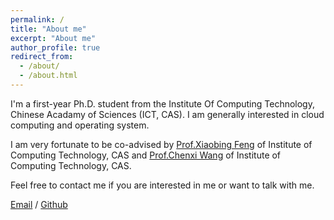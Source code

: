 ```yaml
---
permalink: /
title: "About me"
excerpt: "About me"
author_profile: true
redirect_from: 
  - /about/
  - /about.html
---
```


I'm a first-year Ph.D. student from the Institute Of Computing Technology, Chinese Acadamy of Sciences (ICT, CAS). I am generally interested in cloud computing and operating system.

I am very fortunate to be co-advised by [Prof.Xiaobing Feng](http://www.ict.cas.cn/sourcedb_2018_ict_cas/cn/jssrck/200909/t20090917_2496613.html) of Institute of Computing Technology, CAS and [Prof.Chenxi Wang](https://wangchenxi7.github.io/home/) of Institute of Computing Technology, CAS.

Feel free to contact me if you are interested in me or want to talk with me.

[Email](mailto:zhangyulong191@mails.ucas.ac.cn) / [Github](https://github.com/Notenough19)
